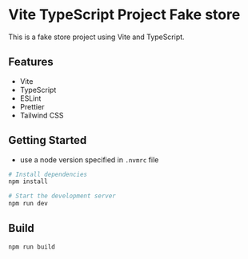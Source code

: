# Vite TypeScript Project Fake store

This is a fake store project using Vite and TypeScript.

## Features

- Vite
- TypeScript
- ESLint
- Prettier
- Tailwind CSS

## Getting Started

- use a node version specified in `.nvmrc` file

```bash
# Install dependencies
npm install

# Start the development server
npm run dev
```

## Build

```bash
npm run build
```